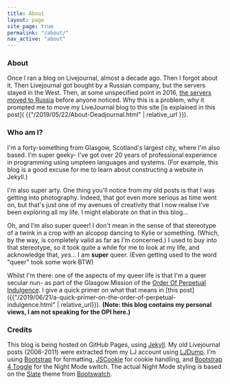```yaml
---
title: About
layout: page
site_page: true
permalink: "/about/"
nav_active: "about"
---
```


### About

Once I ran a blog on Livejournal, almost a decade ago. Then I forgot about it. Then Livejournal got bought by a Russian company, but the servers stayed in the West. Then, at some unspecified point in 2016, [the servers moved to Russia](https://puzzling.org/politics-and-society/2017/01/if-youre-still-maintaining-a-livejournal-your-journals-now-in-russia/) before anyone noticed.
Why this is a problem, why it prompted me to move my LiveJournal blog to this site [is explained in this post]( {{"/2019/05/22/About-Deadjournal.html" | relative_url }}).

### Who am I?

I'm a forty-something from Glasgow, Scotland's largest city, where I'm also based. I'm super geeky- I've got over 20 years of professional experience in programming using umpteen languages and systems. (For example, this blog is a good excuse for me to learn about constructing a website in Jekyll.)

I'm also super arty. One thing you'll notice from my old posts is that I was getting into photography. Indeed, that got even more serious as time went on, but that's just one of my avenues of creativity that I now realise I've been exploring all my life. I might elaborate on that in this blog...

Oh, and I'm also super queer! I don't mean in the sense of that stereotype of a twink in a crop with an alcopop dancing to Kylie or something. (Which, by the way, is completely valid as far as I'm concerned.) I used to buy into that stereotype, so it took quite a while for me to look at my life, and acknowledge that, *yes*... I am **super** queer. (Even getting used to the word "queer" took some work BTW)

Whilst I'm there: one of the aspects of my queer life is that I'm a queer secular nun- as part of the Glasgow Mission of the [Order Of Perpetual Indulgence]({{"/tag/opi.html"|relative_url}}). I give a quick primer on what that means in [this post]({{"/2019/06/21/a-quick-primer-on-the-order-of-perpetual-indulgence.html" | relative_url}}). **(Note: this blog contains my personal views, I am not speaking for the OPI here.)**

### Credits

This blog is being hosted on GitHub Pages, using [Jekyll](https://github.com/jekyll). My
old Livejournal posts (2006-2011) were extracted from my LJ account using 
[LJDump](https://hewgill.com/ljdump/). I'm using [Bootstrap](https://getbootstrap.com/) for formatting, [JSCookie](https://github.com/js-cookie/js-cookie) for cookie handling, and [Bootstrap 4 Toggle](https://gitbrent.github.io/bootstrap4-toggle/) for the Night Mode switch. The actual Night Mode styling is based on the [Slate](https://bootswatch.com/slate/) theme from [Bootswatch](https://bootswatch.com/).